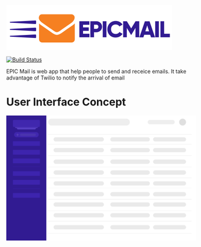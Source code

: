 ![EPIC MAIL](images/logo.svg)

[![Build Status](https://travis-ci.org/djallas/epicmail.svg?branch=develop)](https://travis-ci.org/djallas/epicmail)

EPIC Mail is web app that help people to send and receice emails. It take advantage of Twilio to notify the arrival of email

# User Interface Concept

![EPIC MAIL](images/EPICMAILINBOX_UI.png "EPIC MAIL")
